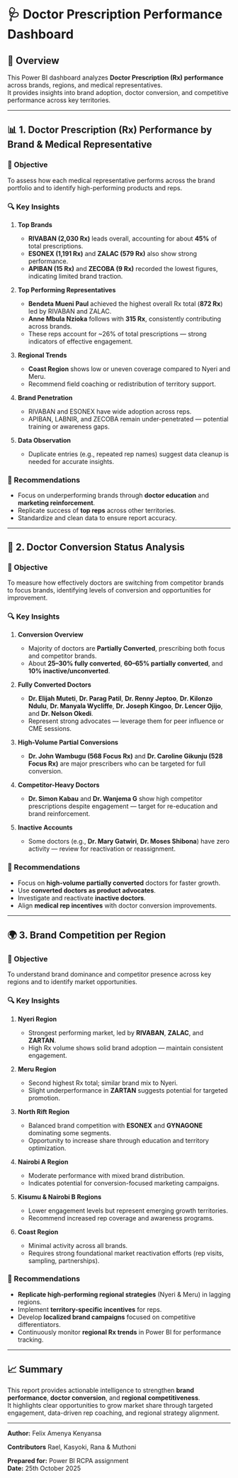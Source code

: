 # 🩺 Doctor Prescription Performance Dashboard

## 📘 Overview
This Power BI dashboard analyzes **Doctor Prescription (Rx) performance** across brands, regions, and medical representatives.  
It provides insights into brand adoption, doctor conversion, and competitive performance across key territories.

---

## 📊 1. Doctor Prescription (Rx) Performance by Brand & Medical Representative

### 🎯 Objective
To assess how each medical representative performs across the brand portfolio and to identify high-performing products and reps.

### 🔍 Key Insights
1. **Top Brands**
   - **RIVABAN (2,030 Rx)** leads overall, accounting for about **45%** of total prescriptions.
   - **ESONEX (1,191 Rx)** and **ZALAC (579 Rx)** also show strong performance.
   - **APIBAN (15 Rx)** and **ZECOBA (9 Rx)** recorded the lowest figures, indicating limited brand traction.

2. **Top Performing Representatives**
   - **Bendeta Mueni Paul** achieved the highest overall Rx total (**872 Rx**) led by RIVABAN and ZALAC.
   - **Anne Mbula Nzioka** follows with **315 Rx**, consistently contributing across brands.
   - These reps account for ~26% of total prescriptions — strong indicators of effective engagement.

3. **Regional Trends**
   - **Coast Region** shows low or uneven coverage compared to Nyeri and Meru.
   - Recommend field coaching or redistribution of territory support.

4. **Brand Penetration**
   - RIVABAN and ESONEX have wide adoption across reps.
   - APIBAN, LABNIR, and ZECOBA remain under-penetrated — potential training or awareness gaps.

5. **Data Observation**
   - Duplicate entries (e.g., repeated rep names) suggest data cleanup is needed for accurate insights.

### 🧭 Recommendations
- Focus on underperforming brands through **doctor education** and **marketing reinforcement**.
- Replicate success of **top reps** across other territories.
- Standardize and clean data to ensure report accuracy.

---

## 🧠 2. Doctor Conversion Status Analysis

### 🎯 Objective
To measure how effectively doctors are switching from competitor brands to focus brands, identifying levels of conversion and opportunities for improvement.

### 🔍 Key Insights
1. **Conversion Overview**
   - Majority of doctors are **Partially Converted**, prescribing both focus and competitor brands.
   - About **25–30% fully converted**, **60–65% partially converted**, and **10% inactive/unconverted**.

2. **Fully Converted Doctors**
   - **Dr. Elijah Muteti**, **Dr. Parag Patil**, **Dr. Renny Jeptoo**, **Dr. Kilonzo Ndulu**, **Dr. Manyala Wycliffe**, **Dr. Joseph Kingoo**, **Dr. Lencer Ojijo**, and **Dr. Nelson Okedi**.
   - Represent strong advocates — leverage them for peer influence or CME sessions.

3. **High-Volume Partial Conversions**
   - **Dr. John Wambugu (568 Focus Rx)** and **Dr. Caroline Gikunju (528 Focus Rx)** are major prescribers who can be targeted for full conversion.

4. **Competitor-Heavy Doctors**
   - **Dr. Simon Kabau** and **Dr. Wanjema G** show high competitor prescriptions despite engagement — target for re-education and brand reinforcement.

5. **Inactive Accounts**
   - Some doctors (e.g., **Dr. Mary Gatwiri**, **Dr. Moses Shibona**) have zero activity — review for reactivation or reassignment.

### 🧭 Recommendations
- Focus on **high-volume partially converted** doctors for faster growth.
- Use **converted doctors as product advocates**.
- Investigate and reactivate **inactive doctors**.
- Align **medical rep incentives** with doctor conversion improvements.

---

## 🌍 3. Brand Competition per Region

### 🎯 Objective
To understand brand dominance and competitor presence across key regions and to identify market opportunities.

### 🔍 Key Insights
1. **Nyeri Region**
   - Strongest performing market, led by **RIVABAN**, **ZALAC**, and **ZARTAN**.
   - High Rx volume shows solid brand adoption — maintain consistent engagement.

2. **Meru Region**
   - Second highest Rx total; similar brand mix to Nyeri.
   - Slight underperformance in **ZARTAN** suggests potential for targeted promotion.

3. **North Rift Region**
   - Balanced brand competition with **ESONEX** and **GYNAGONE** dominating some segments.
   - Opportunity to increase share through education and territory optimization.

4. **Nairobi A Region**
   - Moderate performance with mixed brand distribution.
   - Indicates potential for conversion-focused marketing campaigns.

5. **Kisumu & Nairobi B Regions**
   - Lower engagement levels but represent emerging growth territories.
   - Recommend increased rep coverage and awareness programs.

6. **Coast Region**
   - Minimal activity across all brands.
   - Requires strong foundational market reactivation efforts (rep visits, sampling, partnerships).

### 🧭 Recommendations
- **Replicate high-performing regional strategies** (Nyeri & Meru) in lagging regions.
- Implement **territory-specific incentives** for reps.
- Develop **localized brand campaigns** focused on competitive differentiators.
- Continuously monitor **regional Rx trends** in Power BI for performance tracking.

---

## 📈 Summary
This report provides actionable intelligence to strengthen **brand performance**, **doctor conversion**, and **regional competitiveness**.  
It highlights clear opportunities to grow market share through targeted engagement, data-driven rep coaching, and regional strategy alignment.

---

**Author:** Felix Amenya Kenyansa

**Contributors** Rael, Kasyoki, Rana & Muthoni

**Prepared for:** Power BI RCPA assignment  
**Date:** 25th October 2025
